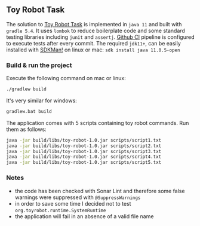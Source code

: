 ## Toy Robot Task  

The solution to [Toy Robot Task](https://zone.github.io/backend/toy-robot) is implemented in `java 11` and built
with `gradle 5.4`. It uses `lombok` to reduce boilerplate code and some standard testing libraries including
`junit` and `assertj`. [Github CI](https://github.com/JafarSadik/toy-robot-task/commits/master) pipeline is configured
to execute tests after every commit.  The required `jdk11+`, can be easily installed with [SDKMan!](https://sdkman.io/install) 
on linux or mac: `sdk install java 11.0.5-open`

### Build & run the project
Execute the following command on mac or linux: 
```bash
./gradlew build
```
It's very similar for windows:
```bash
gradlew.bat build
```
The application comes with 5 scripts containing toy robot commands. Run them as follows: 
```bash
java -jar build/libs/toy-robot-1.0.jar scripts/script1.txt
java -jar build/libs/toy-robot-1.0.jar scripts/script2.txt
java -jar build/libs/toy-robot-1.0.jar scripts/script3.txt
java -jar build/libs/toy-robot-1.0.jar scripts/script4.txt
java -jar build/libs/toy-robot-1.0.jar scripts/script5.txt
```

### Notes     
- the code has been checked with Sonar Lint and therefore some false warnings were suppressed with `@SuppressWarnings`
- in order to save some time I decided not to test `org.toyrobot.runtime.SystemRuntime`
- the application will fail in an absence of a valid file name 
